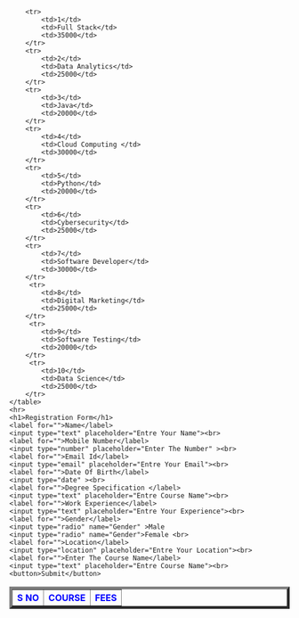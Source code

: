 <!DOCTYPE html>
<html lang="en">
<head>
    <meta charset="UTF-8">
    <meta name="viewport" content="width=device-width, initial-scale=1.0">
    <title>Table</title>
</head>
<body>
    <table border="5" style="color: blue;">
        <th>S NO</th>
        <th>COURSE</th>
        <th>FEES</th>
        
        <tr>
            <td>1</td>
            <td>Full Stack</td>
            <td>35000</td>
        </tr>
        <tr>
            <td>2</td>
            <td>Data Analytics</td>
            <td>25000</td>
        </tr>
        <tr>
            <td>3</td>
            <td>Java</td>
            <td>20000</td>
        </tr>
        <tr>
            <td>4</td>
            <td>Cloud Computing </td>
            <td>30000</td>
        </tr>
        <tr>
            <td>5</td>
            <td>Python</td>
            <td>20000</td>
        </tr>
        <tr>
            <td>6</td>
            <td>Cybersecurity</td>
            <td>25000</td>
        </tr>
        <tr>
            <td>7</td>
            <td>Software Developer</td>
            <td>30000</td>
        </tr>
         <tr>
            <td>8</td>
            <td>Digital Marketing</td>
            <td>25000</td>
        </tr>
         <tr>
            <td>9</td>
            <td>Software Testing</td>
            <td>20000</td>
        </tr>
         <tr>
            <td>10</td>
            <td>Data Science</td>
            <td>25000</td>
        </tr>
    </table>
    <hr>
    <h1>Registration Form</h1>
    <label for="">Name</label>
    <input type="text" placeholder="Entre Your Name"><br>
    <label for="">Mobile Number</label>
    <input type="number" placeholder="Enter The Number" ><br>
    <label for="">Email Id</label>
    <input type="email" placeholder="Entre Your Email"><br>
    <label for="">Date Of Birth</label>
    <input type="date" ><br>
    <label for="">Degree Specification </label>
    <input type="text" placeholder="Entre Course Name"><br>
    <label for="">Work Experience</label>
    <input type="text" placeholder="Entre Your Experience"><br>
    <label for="">Gender</label>
    <input type="radio" name="Gender" >Male
    <input type="radio" name="Gender">Female <br>
    <label for="">Location</label>
    <input type="location" placeholder="Entre Your Location"><br>
    <label for="">Enter The Course Name</label>
    <input type="text" placeholder="Entre Course Name"><br>
    <button>Submit</button>
</body>
</html>
